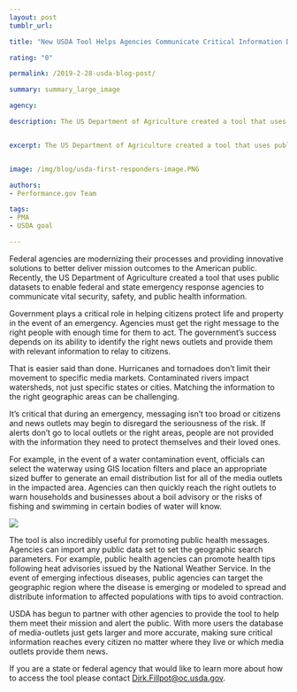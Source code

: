 ```yaml
---
layout: post
tumblr_url:

title: "New USDA Tool Helps Agencies Communicate Critical Information During Emergencies"

rating: "0"

permalink: /2019-2-28-usda-blog-post/

summary: summary_large_image

agency:

description: The US Department of Agriculture created a tool that uses public datasets to enable federal and state emergency response agencies to communicate vital security, safety, and public health information.


excerpt: The US Department of Agriculture created a tool that uses public datasets to enable federal and state emergency response agencies to communicate vital security, safety, and public health information.


image: /img/blog/usda-first-responders-image.PNG

authors:
- Performance.gov Team

tags:
- PMA
- USDA goal

---
```


Federal agencies are modernizing their processes and providing innovative solutions to better deliver mission outcomes to the American public. Recently, the US Department of Agriculture created a tool that uses public datasets to enable federal and state emergency response agencies to communicate vital security, safety, and public health information.

Government plays a critical role in helping citizens protect life and property in the event of an emergency. Agencies must get the right message to the right people with enough time for them to act. The government’s success depends on its ability to identify the right news outlets and provide them with relevant information to relay to citizens.

That is easier said than done. Hurricanes and tornadoes don’t limit their movement to specific media markets. Contaminated rivers impact watersheds, not just specific states or cities. Matching the information to the right geographic areas can be challenging.

It’s critical that during an emergency, messaging isn’t too broad or citizens and news outlets may begin to disregard the seriousness of the risk. If alerts don’t go to local outlets or the right areas, people are not provided with the information they need to protect themselves and their loved ones.

For example, in the event of a water contamination event, officials can select the waterway using GIS location filters and place an appropriate sized buffer to generate an email distribution list for all of the media outlets in the impacted area. Agencies can then quickly reach the right outlets to warn households and businesses about a boil advisory or the risks of fishing and swimming in certain bodies of water will know.

<a href="{{ site.baseurl }}/img/blog/usda-gis-tool-image-1-with-caption.PNG"><img src="{{ site.baseurl }}/img/blog/usda-gis-tool-image-1-with-caption.PNG"></a>

The tool is also incredibly useful for promoting public health messages. Agencies can import any public data set to set the geographic search parameters. For example, public health agencies can promote health tips following heat advisories issued by the National Weather Service.  In the event of emerging infectious diseases, public agencies can target the geographic region where the disease is emerging or modeled to spread and distribute information to affected populations with tips to avoid contraction.

USDA has begun to partner with other agencies to provide the tool to help them meet their mission and alert the public. With more users the database of media-outlets just gets larger and more accurate, making sure critical information reaches every citizen no matter where they live or which media outlets provide them news.  

If you are a state or federal agency that would like to learn more about how to access the tool please contact Dirk.Fillpot@oc.usda.gov.
